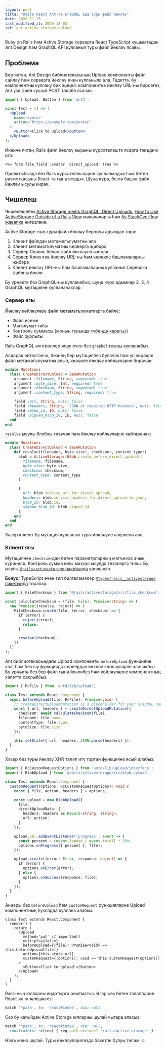 ```yaml
---
layout: post
title: "Rails React Ant-та GraphQL аша туры файл йөкләү"
date: 2020-11-15
last_modified_at: 2020-12-03
ref: ant-active-storage-upload
---
```

Ruby on Rails һәм Active Storage
серверга React TypeScript кушымтадан Ant Design һәм GraphQL API кулланып
туры файл йөкләү ясавы.

## Проблема
Бер яктан, Ant Design библиотекасының Upload компоненты файл сайлау һәм
серверга йөкләү өчен кулланыла ала. Гадәттә, бу компонентны куллану бик
җиңел: компонентка йөкләү URL-ны бирсәгез, Ant үзе файл кушып POST таләбе ясачак.

```jsx
import { Upload, Button } from 'antd';

const Test = () => (
  <Upload
    name='avatar'
    action='https://example.com/avatar'
  >
    <Button>Click to Upload</Button>
  </Upload>
);
```

Икенче яктан, Rails файл йөкләү кырыны күрсәтелештә ясарга тәкъдим итә:
```erb
<%= form.file_field :avatar, direct_upload: true %>
```

Проектыбызда без Rails күрсәтелешләрне кулланмадык һәм бөтен разметкасыны React-та
гына ясадык. Шуңа күрә, безгә башка файл йөкләү ысулы кирәк.

## Чишелеш
Чишелешебез 
[Active Storage meets GraphQL: Direct Uploads](https://evilmartians.com/chronicles/active-storage-meets-graphql-direct-uploads),
[How to Use ActiveStorage Outside of a Rails View](https://cameronbothner.com/activestorage-beyond-rails-views/)
мәкаләләргә һәм [бу StackOverflow җавапка](https://cameronbothner.com/activestorage-beyond-rails-views/)
нигезләнә.

Active Storage-ның туры файл йөкләү берничә адымдан тора:
1. Клиент файлдан метамәгълүматны ала
2. Клиент метамәгълүматны серверга җибәрә
3. Сервер Сервис белән файл йөкләүне әзерли
4. Сервер Клиентка йөкләү URL-ны һәм кирәкле башламаларны җибәрә
5. Клиент йөкләү URL-ны һәм башламаларны кулланып Сервиска файлны йөкли

Бу үрнәктә без GraphQL-ны кулланабыз, шуңа күрә адымнар 2, 3, 4 GraphQL мутацияне
кулланачаклар.

### Сервер ягы
Йөкләү көйләүләре файл метамагълүматларга бәйле:
* Файл исеме
* Мәгълүмат тибы
* Контроль суммасы (моның турында [түбәндә карагыз](#клиент-ягы))
* Файл зурлыгы

Rails GraphQL контроллер ясау өчен без [`graphql` гемны](https://graphql-ruby.org)
кулланабыз.

Алдарак әйтелгәнчә, безнең бер мутациябез булачак һәм ул кирәкле файл метамәгълүматны алып,
кирәкле йөкләү көйләүләрне бирәчәк:
```ruby
module Mutations
  class CreateDirectUpload < BaseMutation
    argument :filename, String, required: true
    argument :byte_size, Int, required: true
    argument :checksum, String, required: true
    argument :content_type, String, required: true

    field :url, String, null: false
    field :headers, String, 'JSON of required HTTP headers', null: false
    field :blob_id, ID, null: false
    field :signed_blob_id, ID, null: false
  end
end
```

`resolve` ысулы блобны төзәчәк һәм йөкләү көйләүләрне кайтарачак:
```ruby
module Mutations
  class CreateDirectUpload < BaseMutation
    def resolve(filename:, byte_size:, checksum:, content_type:)
      blob = ActiveStorage::Blob.create_before_direct_upload!(
        filename: filename,
        byte_size: byte_size,
        checksum: checksum,
        content_type: content_type
      )

      {
        url: blob.service_url_for_direct_upload,
        headers: blob.service_headers_for_direct_upload.to_json,
        blob_id: blob.id,
        signed_blob_id: blob.signed_id
      }
    end
  end
end
```

Хәзер клиент бу мутация кулланып туры йөкләүне әзерленә ала.

### Клиент ягы
Мутациянең `checksum`-дан бөтен параметрларның мәгънәсе ачык күрәнелә.
Контроль сумма юлы махсус ысулда төзәлергә тиеш. Бу ысулы [`@rails/activestorage`
пакетында](https://www.npmjs.com/package/@rails/activestorage) урнашкан.

**Бонус!** TypeScript өчен тип билгеләмәләр
[`@types/rails__activestorage` пакетында](https://www.npmjs.com/package/@types/rails__activestorage)
торалар.

```ts
import { FileChecksum } from '@rails/activestorage/src/file_checksum';

const calculateChecksum = (file: File): Promise<string> => (
  new Promise((resolve, reject) => (
    FileChecksum.create(file, (error, checksum) => {
      if (error) {
        reject(error);
        return;
      }

      resolve(checksum);
    })
  ))
);
```

Ant библиотекасындагы Upload компоненты `beforeUpload` функцияне ала, һәм без
шу функциядә сервердан йөкләү көйләүләрне алачакбыз. Бу үрнәктә без бер файл гына
йөклибез һәм көйләүләрне компонентның халәттә саклыйбыз.
```ts
import { RcFile } from 'antd/lib/upload';

class Test extends React.Component {
  async beforeUpload(file: RcFile): Promise<void> {
    // createDirectUploadMutation is a placeholder for your GraphQL request method
    const { url, headers } = createDirectUploadMutation({
      checksum: await calculateChecksum(file),
      filename: file.name.
      contentType: file.type,
      byteSize: file.size
    });

    this.setState({ url, headers: JSON.parse(headers) });
  }
}
```

Хәзер без туры йөкләү XHR таләп итү торган функцияне ясый алабыз:
```ts
import { RcCustomRequestOptions } from 'antd/lib/upload/interface';
import { BlobUpload } from '@rails/activestorage/src/blob_upload';

class Test extends React.Component {
  customRequest(options: RcCustomRequestOptions): void {
    const { file, action, headers } = options;

    const upload = new BlobUpload({
      file,
      directUploadData: {
        headers: headers as Record<string, string>;
        url: action;
      }
    });

    upload.xhr.addEventListener('progress', event => {
      const percent = (event.loaded / event.total) * 100;
      options.onProgress({ percent }, file);
    });

    upload.create((error: Error, response: object) => {
      if (error) {
        options.onError(error);
      } else {
        options.onSuccess(response, file);
      }
    });
  }
}
```

Аннары без `beforeUpload` һәм `customRequest` функцияләрне Upload компонентның
һукларда куллана алабыз:
```tsx
class Test extends React.Component {
  render() {
    return (
      <Upload
        method='put' // important!
        multiple={false}
        beforeUpload={(file): Promise<void> => this.beforeUpload(file)}
        action={this.state.url}
        customRequest={(options): void => this.customRequest(options)}
      >
        <Button>Click to Upload!</Button>
      </Upload>
    );
  }
}
```

Rails-ның юлларны яңартырга онытмагыз. Әгәр сез бөтен таләпләрне
React-ка юнәлешәсез:
```ruby
match '*path', to: 'react#index', via: :all
```

Сез бу кагыйдән Active Storage юлларны шулай чыгара аласыз:
```ruby
match '*path', to: 'react#index', via: :all,
  constraints: ->(req) { req.path.exclude? 'rails/active_storage' }
```

Нәкъ менә шулай. Туры йөкләүләрегездә бәхетле булуы телим :relaxed:
